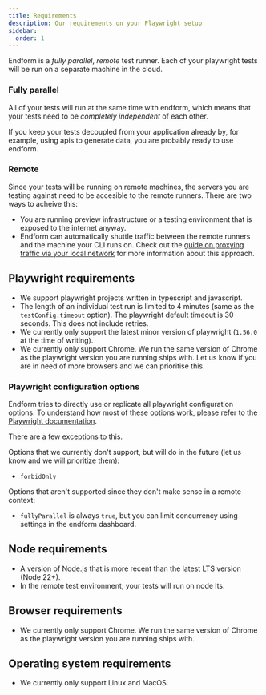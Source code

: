 ```yaml
---
title: Requirements
description: Our requirements on your Playwright setup
sidebar:
  order: 1
---
```


Endform is a _fully parallel_, _remote_ test runner.
Each of your playwright tests will be run on a separate machine in the cloud.

### Fully parallel

All of your tests will run at the same time with endform, which means that your tests need to be _completely independent_ of each other.

If you keep your tests decoupled from your application already by, for example, using apis to generate data, you are probably ready to use endform.

### Remote

Since your tests will be running on remote machines, the servers you are testing against need to be accesible to the remote runners.
There are two ways to acheive this:

- You are running preview infrastructure or a testing environment that is exposed to the internet anyway.
- Endform can automatically shuttle traffic between the remote runners and the machine your CLI runs on. Check out the [guide on proxying traffic via your local network](/docs/guides/proxy-via-local) for more information about this approach.

## Playwright requirements

- We support playwright projects written in typescript and javascript.
- The length of an individual test run is limited to 4 minutes (same as the `testConfig.timeout` option). The playwright default timeout is 30 seconds. This does not include retries.
- We currently only support the latest minor version of playwright (`1.56.0` at the time of writing).
- We currently only support Chrome. We run the same version of Chrome as the playwright version you are running ships with. Let us know if you are in need of more browsers and we can prioritise this.

### Playwright configuration options

Endform tries to directly use or replicate all playwright configuration options.
To understand how most of these options work, please refer to the [Playwright documentation](https://playwright.dev/docs/test-configuration).

There are a few exceptions to this.

Options that we currently don't support, but will do in the future (let us know and we will prioritize them):

- `forbidOnly`

Options that aren't supported since they don't make sense in a remote context:

- `fullyParallel` is always `true`, but you can limit concurrency using settings in the endform dashboard.

## Node requirements

- A version of Node.js that is more recent than the latest LTS version (Node 22+).
- In the remote test environment, your tests will run on node lts.

## Browser requirements

- We currently only support Chrome. We run the same version of Chrome as the playwright version you are running ships with.

## Operating system requirements

- We currently only support Linux and MacOS.
